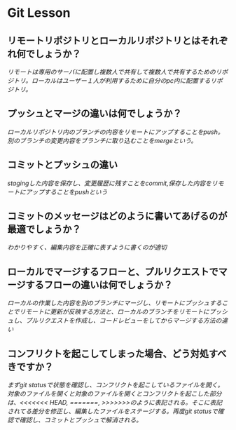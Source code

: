 # Git Lesson

## リモートリポジトリとローカルリポジトリとはそれぞれ何でしょうか？

*リモートは専用のサーバに配置し複数人で共有して複数人で共有するためのリポジトリ。ローカルはユーザー１人が利用するために自分のpc内に配置するリポジトリ。*

## プッシュとマージの違いは何でしょうか？

*ローカルリポジトリ内のブランチの内容をリモートにアップすることをpush。別のブランチの変更内容をブランチに取り込むことをmergeという。*

## コミットとプッシュの違い

*stagingした内容を保存し、変更履歴に残すことをcommit,保存した内容をリモートにアップすることをpushという*

## コミットのメッセージはどのように書いてあげるのが最適でしょうか？

*わかりやすく、編集内容を正確に表すように書くのが適切*

## ローカルでマージするフローと、プルリクエストでマージするフローの違いは何でしょうか？

*ローカルの作業した内容を別のブランチにマージし、リモートにプッシュすることでリモートに更新が反映する方法と、ローカルのブランチをリモートにプッシュし、プルリクエストを作成し、コードレビューをしてからマージする方法の違い*

## コンフリクトを起こしてしまった場合、どう対処すべきですか？

*まずgit statusで状態を確認し、コンフリクトを起こしているファイルを開く。対象のファイルを開くと対象のファイルを開くとコンフリクトを起こした部分は、<<<<<<< HEAD, =======, >>>>>>>のように表記される。そこに表記されてる差分を修正し、編集したファイルをステージする。再度git statusで確認で確認し、コミットとプッシュで解消される。*

